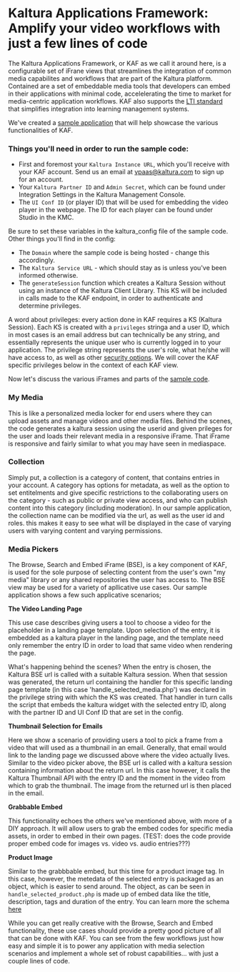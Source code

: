 # Kaltura Applications Framework: Amplify your video workflows with just a few lines of code #

The Kaltura Applications Framework, or KAF as we call it around here, is a configurable set of iFrane views that streamlines the integration of common media capabilites and workflows that are part of the Kaltura platform. Contained are a set of embeddable media tools that developers can embed in their applications with minimal code, accelelerating the time to market for media-centric application workflows. 
KAF also supports the [LTI standard](https://en.wikipedia.org/wiki/Learning_Tools_Interoperability) that simplifies integration into learning management systems. 

We've created a [sample application](link) that will help showcase the various functionalities of KAF. 

### Things you'll need in order to run the sample code: ###

- First and foremost your `Kaltura Instance URL`, which you'll receive with your KAF account. Send us an email at vpaas@kaltura.com to sign up for an account. 
- Your `Kaltura Partner ID` and `Admin Secret`, which can be found under Integration Settings in the Kaltura Management Console. 
- The `UI Conf ID` (or player ID) that will be used for embedding the video player in the webpage. The ID for each player can be found under Studio in the KMC. 

Be sure to set these variables in the kaltura_config file of the sample code. Other things you'll find in the config: 
- The `Domain` where the sample code is being hosted - change this accordingly.
- The `Kaltura Service URL` - which should stay as is unless you've been informed otherwise. 
- The `generateSession` function which creates a Kaltura Session without using an instance of the Kaltura Client Library. This KS will be included in calls made to the KAF endpoint, in order to authenticate and determine privileges. 

A word about privileges: every action done in KAF requires a KS (Kaltura Session). Each KS is created with a `privileges` stringa and a user ID, which in most cases is an email address but can technically be any string, and essentially represents the unique user who is currently logged in to your application. The privilege string represents the user's role, what he/she will have access to, as well as other [security options](https://knowledge.kaltura.com/kaltura-mediaspacekaltura-application-framework-kaf-roles-and-permissions). We will cover the KAF specific privileges below in the context of each KAF view.

Now let's discuss the various iFrames and parts of the [sample code](link). 

### My Media ###

This is like a personalized media locker for end users where they can upload assets and manage videos and other media files. 
Behind the scenes, the code  generates a kaltura session using the userid and given prileges for the user and loads their relevant media in a responsive iFrame. That iFrame is responsive and fairly similar to what you may have seen in mediaspace. 

### Collection ###

Simply put, a collection is a category of content, that contains entries in your account. A category has options for metadata, as well as the option to set entitelments and give specific restrictions to the collaborating users on the category - such as public or private view access, and who can publish content into this category (including moderation). In our sample application, the collection name can be modified via the url, as well as the user id and roles. this makes it easy to see what will be displayed in the case of varying users with varying content and varying permissions. 

### Media Pickers ###

The Browse, Search and Embed iFrame (BSE), is a key component of KAF, is used for the sole purpose of selecting content from the user's own "my media" library or any shared repositories the user has access to. The BSE view may be used for a variety of apllicative use cases. Our sample application shows a few such applicative scenarios; 

**The Video Landing Page**

This use case describes giving users a tool to choose a video for the placeholder in a landing page template. Upon selection of the entry, it is embedded as a kaltura player in the landing page, and the template need only remember the entry ID in order to load that same video when rendering the page. 

What's happening behind the scenes? When the entry is chosen, the Kaltura BSE url is called with a suitable Kaltura session. When that session was generated, the return url containing the handler for this specific landing page template (in this case 'handle_selected_media.php') was declared in the privilege string with which the KS was created. That handler in turn calls the script that embeds the kaltura widget with the selected entry ID, along with the partner ID and UI Conf ID that are set in the config. 

**Thumbnail Selection for Emails**

Here we show a scenario of providing users a tool to pick a frame from a video that will used as a thumbnail in an email. Generally, that email would link to the landing page we discussed above where the video actually lives. 
Similar to the video picker above, the BSE url is called with a kaltura session containing information about the return url. In this case however, it calls the Kaltura Thumbnail API with the entry ID and the moment in the video from which to grab the thumbnail. The image from the returned url is then placed in the email. 

**Grabbable Embed**

This functionality echoes the others we've mentioned above, with more of a DIY approach. It will allow users to grab the embed codes for specific media assets, in order to embed in their own pages. (TEST: does the code provide proper embed code for images vs. video vs. audio entries???)

**Product Image**

Similar to the grabbbable embed, but this time for a product image tag. In this case, however, the metedata of the selected entry is packaged as an object, which is easier to send around. The object, as can be seen in `handle_selected_product.php` is made up of embed data like the title, description, tags and duration of the entry. You can learn more the schema [here](https://developers.google.com/search/docs/data-types/video)


While you can get really creative with the Browse, Search and Embed functionality, these use cases should provide a pretty good picture of all that can be done with KAF. You can see from the few workflows just how easy and simple it is to power any application with media selection scenarios and implement a whole set of robust capabilities... with just a couple lines of code. 



